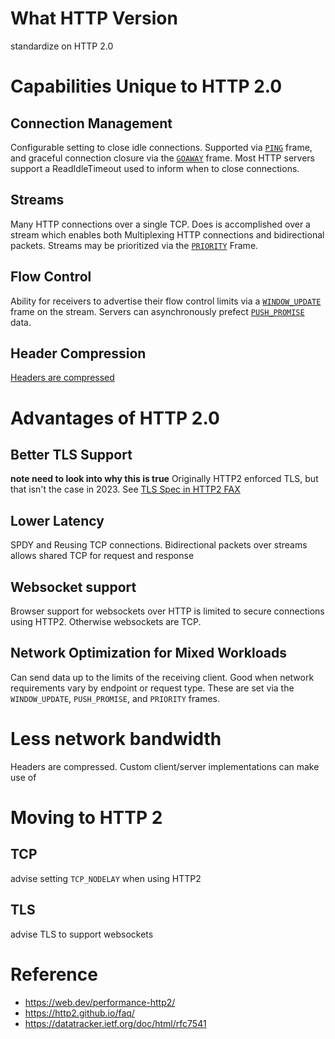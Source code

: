 # What HTTP Version

standardize on HTTP 2.0

# Capabilities Unique to HTTP 2.0

## Connection Management
Configurable setting to close idle connections. Supported via [`PING`](https://httpwg.org/specs/rfc9113.html#rfc.section.6.7) frame, and graceful connection closure via the [`GOAWAY`](https://httpwg.org/specs/rfc9113.html#rfc.section.9.1) frame. Most HTTP servers support a ReadIdleTimeout used to inform when to close connections.

## Streams
Many HTTP connections over a single TCP. Does is accomplished over a stream which enables both Multiplexing HTTP connections and bidirectional packets. Streams may be prioritized via the [`PRIORITY`](https://httpwg.org/specs/rfc7540.html#PRIORITY) Frame.

## Flow Control
Ability for receivers to advertise their flow control limits via a [`WINDOW_UPDATE`](https://httpwg.org/specs/rfc9113.html#WINDOW_UPDATE) frame on the stream. Servers can asynchronously prefect [`PUSH_PROMISE`](https://httpwg.org/specs/rfc9113.html#PUSH_PROMISE) data.

## Header Compression
[Headers are compressed](https://datatracker.ietf.org/doc/html/rfc7541)

# Advantages of HTTP 2.0
## Better TLS Support
**note need to look into why this is true**
Originally HTTP2 enforced TLS, but that isn't the case in 2023. See [TLS Spec in HTTP2 FAX](https://httpwg.org/specs/rfc9113.html#TLSUsage)

## Lower Latency
SPDY and Reusing TCP connections. Bidirectional packets over streams allows shared TCP for request and response

## Websocket support
Browser support for websockets over HTTP is limited to secure connections using HTTP2. Otherwise websockets are TCP.

## Network Optimization for Mixed Workloads
Can send data up to the limits of the receiving client. Good when network requirements vary by endpoint or request type. These are set via the `WINDOW_UPDATE`, `PUSH_PROMISE`, and `PRIORITY` frames.

# Less network bandwidth
Headers are compressed. Custom client/server implementations can make use of

# Moving to HTTP 2

## TCP
advise setting `TCP_NODELAY` when using HTTP2

## TLS
advise TLS to support websockets

# Reference
- https://web.dev/performance-http2/
- https://http2.github.io/faq/
- https://datatracker.ietf.org/doc/html/rfc7541
